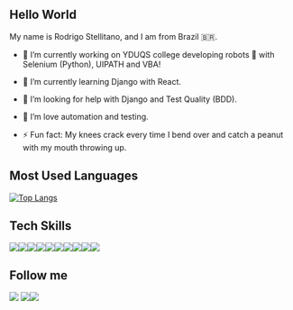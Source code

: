 ## Hello World <img src="https://raw.githubusercontent.com/MartinHeinz/MartinHeinz/master/wave.gif" width="17px">


My name is Rodrigo Stellitano, and I am from Brazil 🇧🇷.
- 🔭 I’m currently working on YDUQS college developing robots :robot: with Selenium (Python), UIPATH and VBA!

- 🌱 I’m currently learning Django with React.

- 🤔 I’m looking for help with Django and Test Quality (BDD).

- :green_heart: I’m love automation and testing. 

- ⚡ Fun fact: My knees crack every time I bend over and catch a peanut with my mouth throwing up.


## Most Used Languages
[![Top Langs](https://github-readme-stats.vercel.app/api/top-langs/?username=rodrigostellitano&layout=compact&theme=vue-dark)](https://github.com/anuraghazra/github-readme-stats)

## Tech Skills
<img src="https://img.shields.io/badge/python%20-%2314354C.svg?&style=for-the-badge&logo=python&logoColor=white"/><img src="https://img.shields.io/badge/javascript%20-%23323330.svg?&style=for-the-badge&logo=javascript&logoColor=%23F7DF1E"/><img src="https://img.shields.io/badge/html5%20-%23E34F26.svg?&style=for-the-badge&logo=html5&logoColor=white"/><img src="https://img.shields.io/badge/css3%20-%231572B6.svg?&style=for-the-badge&logo=css3&logoColor=white"/><img src="https://img.shields.io/badge/react%20-%2320232a.svg?&style=for-the-badge&logo=react&logoColor=%2361DAFB"/><img src="https://img.shields.io/badge/bootstrap%20-%23563D7C.svg?&style=for-the-badge&logo=bootstrap&logoColor=white"/><img src="https://img.shields.io/badge/django%20-%23092E20.svg?&style=for-the-badge&logo=django&logoColor=white"/><img src="https://img.shields.io/badge/mysql-%2300f.svg?&style=for-the-badge&logo=mysql&logoColor=white"/><img src="https://img.shields.io/badge/sqlite-%2307405e.svg?&style=for-the-badge&logo=sqlite&logoColor=white"/><img src="https://img.shields.io/badge/Microsoft%20Excel-217346?logo=microsoft-excel&logoColor=white&style=for-the-badge"/>



## Follow me
<a href="https://www.linkedin.com/in/rodrigo-stellitano-7a771269/"> <img src='https://img.shields.io/badge/linkedin-%230077B5.svg?&style=for-the-badge&logo=linkedin&logoColor=white'></a> <a href="https://github.com/rodrigostellitano"> <img src='https://img.shields.io/badge/github-%23100000.svg?&style=for-the-badge&logo=github&logoColor=white'></a><a href="https://www.instagram.com/rodrigostellitano/"><img src='https://img.shields.io/badge/instagram-%23E4405F.svg?&style=for-the-badge&logo=instagram&logoColor=white'></a>






<!--
**rodrigostellitano/rodrigostellitano** is a ✨ _special_ ✨ repository because its `README.md` (this file) appears on your GitHub profile.



Here are some ideas to get you started:


 ...
- 👯 I’m looking to collaborate on ...
- 🤔 I’m looking for help with ...
- 💬 Ask me about ...
- 📫 How to reach me: ...
- 😄 Pronouns: ...

-->
